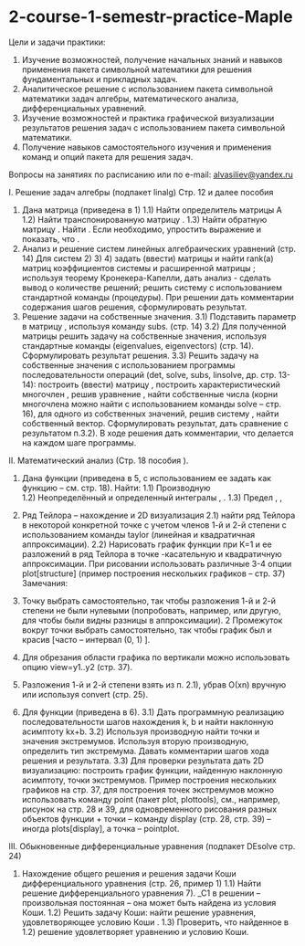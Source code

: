 # 2-course-1-semestr-practice-Maple
Цели и задачи практики: 
1) Изучение возможностей, получение начальных знаний и навыков применения пакета символьной математики для решения фундаментальных и прикладных задач.
2) Аналитическое решение с использованием пакета символьной математики задач алгебры, математического анализа, дифференциальных уравнений.
3) Изучение возможностей и практика графической визуализации результатов решения задач с использованием пакета символьной математики.
4) Получение навыков самостоятельного изучения и применения команд и опций пакета для решения задач.

Вопросы на занятиях по расписанию или по e-mail: alvasiliev@yandex.ru

I. Решение задач алгебры (подпакет linalg) Стр. 12 и далее пособия

1) Дана матрица   (приведена в 1) 
1.1) Найти определитель матрицы А
1.2) Найти транспонированную матрицу  . 
1.3) Найти обратную матрицу  . 
Найти  . Если необходимо, упростить выражение   и показать, что  .
2) Анализ и решение систем линейных алгебраических уравнений (стр. 14)
Для систем 2) 3) 4) задать (ввести) матрицы и найти rank(a) матриц коэффициентов системы   и расширенной матрицы  ; используя теорему Кронекера-Капелли, дать анализ - сделать вывод о количестве решений; решить систему с использованием стандартной команды (процедуры). При решении дать комментарии содержания шагов решения, сформулировать результат. 
3) Решение задачи на собственные значения.
3.1) Подставить параметр   в матрицу  , используя команду subs. (стр. 14)
3.2) Для полученной матрицы   решить задачу на собственные значения, используя стандартные команды (eigenvalues, eigenvectors) (стр. 14). Сформулировать результат решения.
3.3) Решить задачу на собственные значения с использованием программы последовательности операций (det, solve, subs, linsolve, др. стр. 13-14): построить (ввести) матрицу  , построить характеристический многочлен  , решив уравнение  , найти собственные числа (корни многочлена можно найти с использованием команды solve – стр. 16), для одного из собственных значений, решив систему  , найти собственный вектор. Сформулировать результат, дать сравнение с результатом п.3.2). В ходе решения дать комментарии, что делается на каждом шаге программы. 

II. Математический анализ (Стр. 18 пособия ).
1) Дана функции   (приведена в 5, с использованием   ее задать как функцию – см. стр. 18).
Найти:
1.1) Производную  
1.2) Неопределённый и определенный интегралы  ,  .
1.3) Предел ,  ,  
2) Ряд Тейлора – нахождение и 2D визуализация
2.1) найти ряд Тейлора   в некоторой конкретной точке   с учетом членов 1-й и 2-й степени с использованием команды taylor (линейная и квадратичная аппроксимации).
2.2) Нарисовать график функции   при K=1 и ее разложений в ряд Тейлора   в точке   -касательную и квадратичную аппроксимации. При рисовании использовать различные 3-4 опции plot[structure] (пример построения нескольких графиков – стр. 37)
Замечания: 
1) Точку   выбрать самостоятельно, так чтобы разложения 1-й и 2-й степени не были нулевыми (попробовать, например,   или другую, для чтобы были видны разницы в аппроксимации).
2 Промежуток вокруг точки   выбрать самостоятельно, так чтобы график был и красив [часто – интервал (0, 1) ].
3) Для обрезания области графика по вертикали можно использовать опцию view=у1..y2 (стр. 37). 
4) Разложения 1-й и 2-й степени взять из п. 2.1), убрав О(xn) вручную или используя convert (стр. 25).

3) Для функции   (приведена в 6).
3.1) Дать программную реализацию последовательности шагов нахождения k, b и найти наклонную асимптоту kx+b.
3.2) Используя производную найти точки и значения экстремумов. Используя вторую производную, определить тип экстремума. 
Давать комментарии шагов хода решения и результата. 
3.3) Для проверки результата дать 2D визуализацию: построить график функции, найденную наклонную асимптоту, точки экстремумов.
 Пример построения нескольких графиков на стр. 37, для построения точек экстремумов можно использовать команду point (пакет plot, plottools), см., например, рисунок на стр. 28 и 39, для одновременного рисования разных объектов функции + точки – команду display (стр. 28, стр. 39) – иногда plots[display], а точка – pointplot.

III. Обыкновенные дифференциальные уравнения (подпакет DEsolve стр. 24)
1) Нахождение общего решения и решения задачи Коши дифференциального уравнения (стр. 26, пример 1)
1.1) Найти решение дифференциального уравнения 7). 
_С1 в решении – произвольная постоянная – она может быть найдена из условия Коши.
1.2) Решить задачу Коши: найти решение уравнения, удовлетворяющее условию Коши  . 
1.3) Проверить, что найденное в 1.2) решение удовлетворяет уравнению и условию Коши. 

